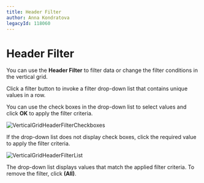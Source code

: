 ```yaml
---
title: Header Filter
author: Anna Kondratova
legacyId: 118060
---
```

# Header Filter
You can use the **Header Filter** to filter data or change the filter conditions in the vertical grid.

Click a filter button to invoke a filter drop-down list that contains unique values in a row.

You can use the check boxes in the drop-down list to select values and click **OK** to apply the filter criteria.

![VerticalGridHeaderFilterCheckboxes](../../../images/img123890.png)

If the drop-down list does not display check boxes, click the required value to apply the filter criteria.

![VerticalGridHeaderFilterList](../../../images/img123891.png)

The drop-down list displays values that match the applied filter criteria. To remove the filter, click **(All)**.